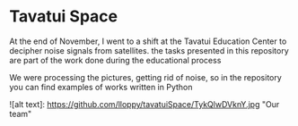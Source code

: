 # Tavatui Space

At the end of November, I went to a shift at the Tavatui Education Center to decipher noise signals from satellites. the tasks presented in this repository are part of the work done during the educational process

We were processing the pictures, getting rid of noise, so in the repository you can find examples of works written in Python

![alt text]: https://github.com/lloppy/tavatuiSpace/TykQlwDVknY.jpg "Our team"
